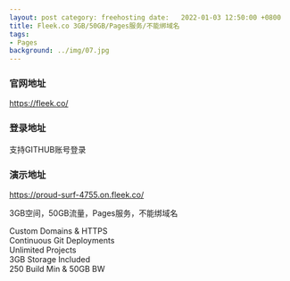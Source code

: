 ```yaml
---
layout: post category: freehosting date:   2022-01-03 12:50:00 +0800
title: Fleek.co 3GB/50GB/Pages服务/不能绑域名
tags:
- Pages
background: ../img/07.jpg
---
```


### 官网地址
https://fleek.co/

### 登录地址
支持GITHUB账号登录

### 演示地址
https://proud-surf-4755.on.fleek.co/

3GB空间，50GB流量，Pages服务，不能绑域名

Custom Domains & HTTPS<br>
Continuous Git Deployments<br>
Unlimited Projects<br>
3GB Storage Included<br>
250 Build Min & 50GB BW<br>